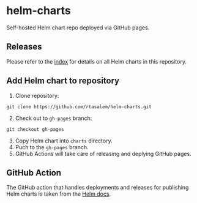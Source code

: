 # helm-charts

Self-hosted Helm chart repo deployed via GitHub pages.

## Releases

Please refer to the [index](https://github.com/rtasalem/helm-charts/blob/gh-pages/index.yaml) for details on all Helm charts in this repository.

## Add Helm chart to repository

1. Clone repository:
```
git clone https://github.com/rtasalem/helm-charts.git
```
2. Check out to `gh-pages` branch:
```
git checkout gh-pages
```
3. Copy Helm chart into `charts` directory.
4. Puch to the `gh-pages` branch.
5. GitHub Actions will take care of releasing and deplying GitHub pages.

## GitHub Action

The GitHub action that handles deployments and releases for publishing Helm charts is taken from the [Helm docs](https://helm.sh/docs/howto/chart_releaser_action/#github-actions-workflow).